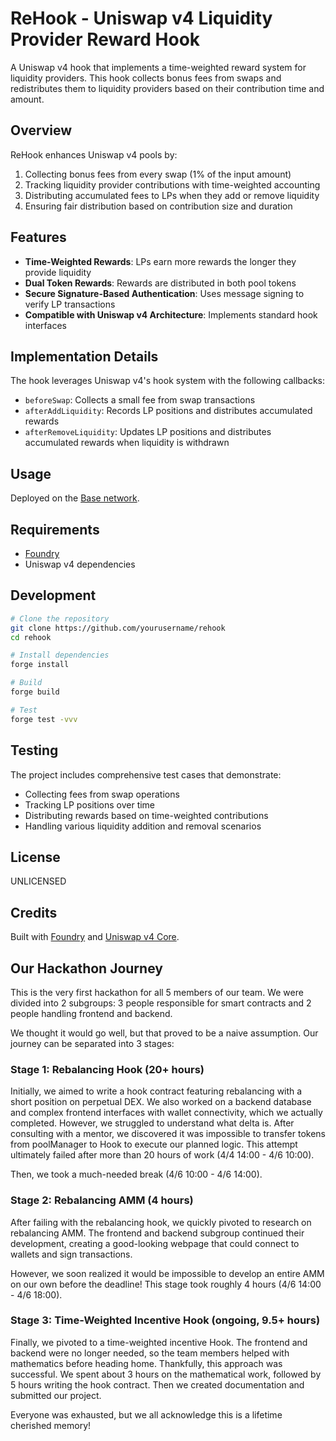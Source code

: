# ReHook - Uniswap v4 Liquidity Provider Reward Hook

A Uniswap v4 hook that implements a time-weighted reward system for liquidity providers. This hook collects bonus fees from swaps and redistributes them to liquidity providers based on their contribution time and amount.

## Overview

ReHook enhances Uniswap v4 pools by:

1. Collecting bonus fees from every swap (1% of the input amount)
2. Tracking liquidity provider contributions with time-weighted accounting
3. Distributing accumulated fees to LPs when they add or remove liquidity
4. Ensuring fair distribution based on contribution size and duration

## Features

- **Time-Weighted Rewards**: LPs earn more rewards the longer they provide liquidity
- **Dual Token Rewards**: Rewards are distributed in both pool tokens
- **Secure Signature-Based Authentication**: Uses message signing to verify LP transactions
- **Compatible with Uniswap v4 Architecture**: Implements standard hook interfaces

## Implementation Details

The hook leverages Uniswap v4's hook system with the following callbacks:

- `beforeSwap`: Collects a small fee from swap transactions
- `afterAddLiquidity`: Records LP positions and distributes accumulated rewards
- `afterRemoveLiquidity`: Updates LP positions and distributes accumulated rewards when liquidity is withdrawn

## Usage

Deployed on the [Base network](https://base.org/).

## Requirements

- [Foundry](https://getfoundry.sh/)
- Uniswap v4 dependencies

## Development

```bash
# Clone the repository
git clone https://github.com/yourusername/rehook
cd rehook

# Install dependencies
forge install

# Build
forge build

# Test
forge test -vvv
```

## Testing

The project includes comprehensive test cases that demonstrate:

- Collecting fees from swap operations
- Tracking LP positions over time
- Distributing rewards based on time-weighted contributions
- Handling various liquidity addition and removal scenarios

## License

UNLICENSED

## Credits

Built with [Foundry](https://getfoundry.sh/) and [Uniswap v4 Core](https://github.com/Uniswap/v4-core).

## Our Hackathon Journey

This is the very first hackathon for all 5 members of our team. We were divided into 2 subgroups: 3 people responsible for smart contracts and 2 people handling frontend and backend.

We thought it would go well, but that proved to be a naive assumption. Our journey can be separated into 3 stages:

### Stage 1: Rebalancing Hook (20+ hours)
Initially, we aimed to write a hook contract featuring rebalancing with a short position on perpetual DEX. We also worked on a backend database and complex frontend interfaces with wallet connectivity, which we actually completed. However, we struggled to understand what delta is. After consulting with a mentor, we discovered it was impossible to transfer tokens from poolManager to Hook to execute our planned logic. This attempt ultimately failed after more than 20 hours of work (4/4 14:00 - 4/6 10:00).

Then, we took a much-needed break (4/6 10:00 - 4/6 14:00).

### Stage 2: Rebalancing AMM (4 hours) 
After failing with the rebalancing hook, we quickly pivoted to research on rebalancing AMM. The frontend and backend subgroup continued their development, creating a good-looking webpage that could connect to wallets and sign transactions.

However, we soon realized it would be impossible to develop an entire AMM on our own before the deadline! This stage took roughly 4 hours (4/6 14:00 - 4/6 18:00).

### Stage 3: Time-Weighted Incentive Hook (ongoing, 9.5+ hours)
Finally, we pivoted to a time-weighted incentive Hook. The frontend and backend were no longer needed, so the team members helped with mathematics before heading home. Thankfully, this approach was successful. We spent about 3 hours on the mathematical work, followed by 5 hours writing the hook contract. Then we created documentation and submitted our project.

Everyone was exhausted, but we all acknowledge this is a lifetime cherished memory!